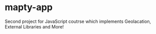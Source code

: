 # mapty-app
Second project for JavaScript coutrse which implements Geolacation,  External Libraries and More!
